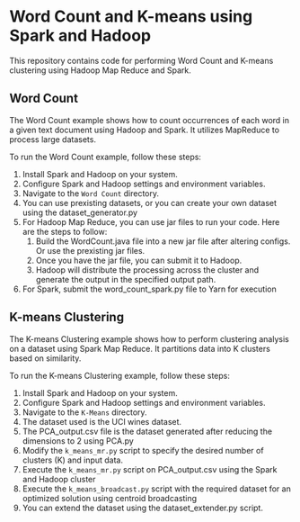 # Word Count and K-means using Spark and Hadoop

This repository contains code for performing Word Count and K-means clustering using Hadoop Map Reduce and Spark.

## Word Count

The Word Count example shows how to count occurrences of each word in a given text document using Hadoop and Spark. It utilizes MapReduce to process large datasets.

To run the Word Count example, follow these steps:

1. Install Spark and Hadoop on your system.
2. Configure Spark and Hadoop settings and environment variables.
3. Navigate to the `Word Count` directory.
4. You can use prexisting datasets, or you can create your own dataset using the dataset_generator.py
5. For Hadoop Map Reduce, you can use jar files to run your code. Here are the steps to follow:
    1. Build the WordCount.java file into a new jar file after altering configs. Or use the prexisting jar files. 
    2. Once you have the jar file, you can submit it to Hadoop.
    3. Hadoop will distribute the processing across the cluster and generate the output in the specified output path.
6. For Spark, submit the word_count_spark.py file to Yarn for execution

## K-means Clustering

The K-means Clustering example shows how to perform clustering analysis on a dataset using Spark Map Reduce. It partitions data into K clusters based on similarity.

To run the K-means Clustering example, follow these steps:

1. Install Spark and Hadoop on your system.
2. Configure Spark and Hadoop settings and environment variables.
3. Navigate to the `K-Means` directory.
4. The dataset used is the UCI wines dataset. 
5. The PCA_output.csv file is the dataset generated after reducing the dimensions to 2 using PCA.py
6. Modify the `k_means_mr.py` script to specify the desired number of clusters (K) and input data.
7. Execute the `k_means_mr.py` script on PCA_output.csv using the Spark and Hadoop cluster 
8. Execute the `k_means_broadcast.py` script with the required dataset for an optimized solution using centroid broadcasting
8. You can extend the dataset using the dataset_extender.py script. 

